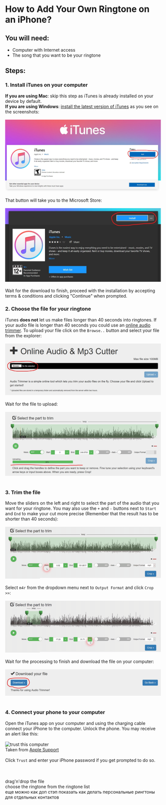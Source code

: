 # How to Add Your Own Ringtone on an iPhone?
## You will need:
* Computer with Internet access
* The song that you want to be your ringtone

## Steps:
### **1. Install iTunes on your computer**
**If you are using Mac**: skip this step as iTunes is already installed on your device by default.
<br>
**If you are using Windows**: [install the latest version of iTunes](https://www.microsoft.com/en-us/p/itunes/9pb2mz1zmb1s "Install iTunes") as you see on the screenshots:
<br>
<br>
![iTunes installation button 1](assests/step_1_1.jpg "iTunes installation button")
<br>
<br>
That button will take you to the Microsoft Store:
<br>
<br>
![iTunes installation button 2](assests/step_1_2.jpg "iTunes installation button")
<br>
<br>
Wait for the download to finish, proceed with the installation by accepting terms & conditions and clicking "Continue" when prompted.
### **2. Choose the file for your ringtone**
iTunes **does not** let us make files longer than 40 seconds into ringtones. If your audio file is longer than 40 seconds you could use an [online audio trimmer](https://audiotrimmer.com "Online Audio Trimmer"). To upload your file click on the `Browse..` button and select your file from the explorer:
<br>
<br>
![audio trimming open file](assests/step_2_1.jpg "Audio Trimming open file")
<br>
<br>
Wait for the file to upload:
<br>
<br>
![audio trimming upload](assests/step_2_2.jpg "Audio Trimming Upload")
<br>
<br>
### **3. Trim the file**
Move the sliders on the left and right to select the part of the audio that you want for your ringtone. You may also use the `+` and `-` buttons next to `Start` and `End` to make your cut more precise (Remember that the result has to be shorter than 40 seconds):
<br>
<br>
![audio trimming sliders](assests/step_3_1.gif "Audio Trimming Sliders")
<br>
<br>
Select `m4r` from the dropdown menu next to `Output Format` and click `Crop >>`:
<br>
<br>
![audio crop](assests/step_3_2.gif "Audio Crop")
<br>
<br>
Wait for the processing to finish and download the file on your computer:
<br>
<br>
![audio download](assests/step_3_3.jpg "Audio Download")
<br>
<br>
### **4. Connect your phone to your computer**
Open the iTunes app on your computer and using the charging cable connect your iPhone to the computer. Unlock the phone. You may receive an alert like this:
<br>
<br>
![trust this computer](https://support.apple.com/library/content/dam/edam/applecare/images/en_US/iOS/ios13-iphone-xs-home-trust-computer-alert.jpg "Trust This Computer")
<br>
Taken from [Apple Support](https://support.apple.com/en-us/HT202778 "Apple Support")
<br>
<br>
Click `Trust` and enter your iPhone password if you get prompted to do so.
<br>
<br>
<br>
<br>
drag'n'drop the file
<br>
choose the ringtone from the ringtone list
<br>
еще можно как доп стэп показать как делать персональные рингтоны для отдельных контактов